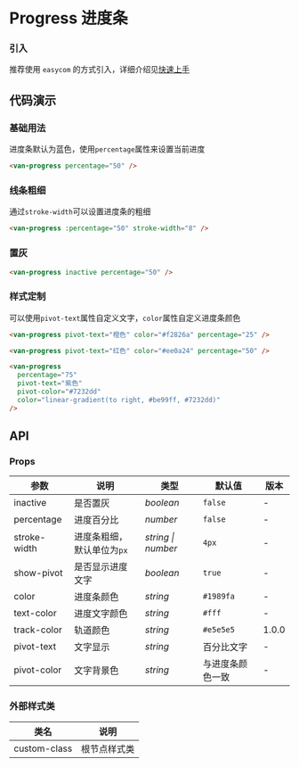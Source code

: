 # Progress 进度条

### 引入

推荐使用 `easycom` 的方式引入，详细介绍见[快速上手](#/quickstart#easycom-mo-shi-tui-jian)

## 代码演示

### 基础用法

进度条默认为蓝色，使用`percentage`属性来设置当前进度

```html
<van-progress percentage="50" />
```

### 线条粗细

通过`stroke-width`可以设置进度条的粗细

```html
<van-progress :percentage="50" stroke-width="8" />
```

### 置灰

```html
<van-progress inactive percentage="50" />
```

### 样式定制

可以使用`pivot-text`属性自定义文字，`color`属性自定义进度条颜色

```html
<van-progress pivot-text="橙色" color="#f2826a" percentage="25" />

<van-progress pivot-text="红色" color="#ee0a24" percentage="50" />

<van-progress
  percentage="75"
  pivot-text="紫色"
  pivot-color="#7232dd"
  color="linear-gradient(to right, #be99ff, #7232dd)"
/>
```

## API

### Props

| 参数 | 说明 | 类型 | 默认值 | 版本 |
| --- | --- | --- | --- | --- |
| inactive | 是否置灰 | _boolean_ | `false` | - |
| percentage | 进度百分比 | _number_ | `false` | - |
| stroke-width | 进度条粗细，默认单位为`px` | _string \| number_ | `4px` | - |
| show-pivot | 是否显示进度文字 | _boolean_ | `true` | - |
| color | 进度条颜色 | _string_ | `#1989fa` | - |
| text-color | 进度文字颜色 | _string_ | `#fff` | - |
| track-color | 轨道颜色 | _string_ | `#e5e5e5` | 1.0.0 |
| pivot-text | 文字显示 | _string_ | 百分比文字 | - |
| pivot-color | 文字背景色 | _string_ | 与进度条颜色一致 | - |

### 外部样式类

| 类名         | 说明         |
| ------------ | ------------ |
| custom-class | 根节点样式类 |
